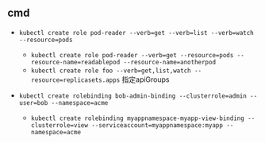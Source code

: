 
## cmd

+ `kubectl create role pod-reader --verb=get --verb=list --verb=watch --resource=pods`
    + `kubectl create role pod-reader --verb=get --resource=pods --resource-name=readablepod --resource-name=anotherpod`
    + `kubectl create role foo --verb=get,list,watch --resource=replicasets.apps` 指定apiGroups

+ `kubectl create rolebinding bob-admin-binding --clusterrole=admin --user=bob --namespace=acme`
    + `kubectl create rolebinding myappnamespace-myapp-view-binding --clusterrole=view --serviceaccount=myappnamespace:myapp --namespace=acme`